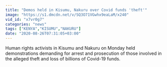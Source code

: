 ```yaml
---
title: "Demos held in Kisumu, Nakuru over Covid funds 'theft'"
image: "https://s1.dmcdn.net/v/SQ3O71VGwhx9eaLaM/x240"
vid_id: "x7vr0g7"
categories: "news"
tags: ["KENYA","KISUMU","NAKURU"]
date: "2020-08-26T07:31:05+03:00"
---
```

Human rights activists in Kisumu and Nakuru on Monday held demonstrations demanding for arrest and prosecution of those involved in the alleged theft and loss of billions of Covid-19 funds.
